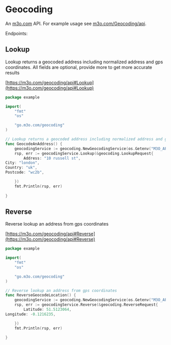 # Geocoding

An [m3o.com](https://m3o.com) API. For example usage see [m3o.com/Geocoding/api](https://m3o.com/Geocoding/api).

Endpoints:

## Lookup

Lookup returns a geocoded address including normalized address and gps coordinates. All fields are optional, provide more to get more accurate results


[https://m3o.com/geocoding/api#Lookup](https://m3o.com/geocoding/api#Lookup)

```go
package example

import(
	"fmt"
	"os"

	"go.m3o.com/geocoding"
)

// Lookup returns a geocoded address including normalized address and gps coordinates. All fields are optional, provide more to get more accurate results
func GeocodeAnAddress() {
	geocodingService := geocoding.NewGeocodingService(os.Getenv("M3O_API_TOKEN"))
	rsp, err := geocodingService.Lookup(&geocoding.LookupRequest{
		Address: "10 russell st",
City: "london",
Country: "uk",
Postcode: "wc2b",

	})
	fmt.Println(rsp, err)
	
}
```
## Reverse

Reverse lookup an address from gps coordinates


[https://m3o.com/geocoding/api#Reverse](https://m3o.com/geocoding/api#Reverse)

```go
package example

import(
	"fmt"
	"os"

	"go.m3o.com/geocoding"
)

// Reverse lookup an address from gps coordinates
func ReverseGeocodeLocation() {
	geocodingService := geocoding.NewGeocodingService(os.Getenv("M3O_API_TOKEN"))
	rsp, err := geocodingService.Reverse(&geocoding.ReverseRequest{
		Latitude: 51.5123064,
Longitude: -0.1216235,

	})
	fmt.Println(rsp, err)
	
}
```
